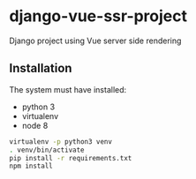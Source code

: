# django-vue-ssr-project

Django project using Vue server side rendering


## Installation

The system must have installed:

* python 3
* virtualenv
* node 8

```sh
virtualenv -p python3 venv
. venv/bin/activate
pip install -r requirements.txt
npm install
```
